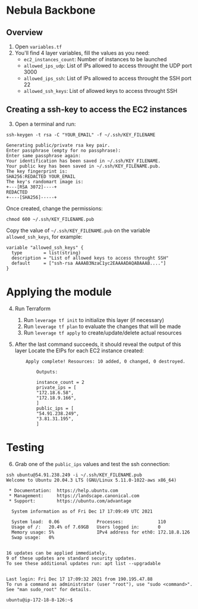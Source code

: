 # Nebula Backbone

## Overview
1. Open `variables.tf`
2. You'll find 4 layer variables, fill the values as you need:
    * `ec2_instances_count`:  Number of instances to be launched
    * `allowed_ips_udp`: List of IPs allowed to access throught the UDP port 3000
    * `allowed_ips_ssh`: List of IPs allowed to access throught the SSH port 22
    * `allowed_ssh_keys`: List of allowed keys to access throught SSH

## Creating a ssh-key to access the EC2 instances
3. Open a terminal and run:
```
ssh-keygen -t rsa -C "YOUR_EMAIL" -f ~/.ssh/KEY_FILENAME

Generating public/private rsa key pair.
Enter passphrase (empty for no passphrase):
Enter same passphrase again:
Your identification has been saved in ~/.ssh/KEY_FILENAME.
Your public key has been saved in ~/.ssh/KEY_FILENAME.pub.
The key fingerprint is:
SHA256:REDACTED YOUR_EMAIL
The key's randomart image is:
+---[RSA 3072]----+
REDACTED
+----[SHA256]-----+
```

Once created, change the permissions:
```
chmod 600 ~/.ssh/KEY_FILENAME.pub
```

Copy the value of `~/.ssh/KEY_FILENAME.pub` on the variable `allowed_ssh_keys`, for example:

```
variable "allowed_ssh_keys" {
  type        = list(string)
  description = "List of allowed keys to access throught SSH"
  default     = ["ssh-rsa AAAAB3NzaC1yc2EAAAADAQABAAAB...."]
}
```

# Applying the module
4. Run Terraform
    1. Run `leverage tf init` to initialize this layer (if necessary)
    2. Run `leverage tf plan` to evaluate the changes that will be made
    3. Run `leverage tf apply` to create/update/delete actual resources

5. After the last command succeeds, it should reveal the output of this layer
    Locate the EIPs for each EC2 instance created:
    ```
        Apply complete! Resources: 10 added, 0 changed, 0 destroyed.

            Outputs:

            instance_count = 2
            private_ips = [
            "172.18.6.58",
            "172.18.9.166",
            ]
            public_ips = [
            "54.91.238.249",
            "3.81.31.195",
            ]
    ```

# Testing
6. Grab one of the `public_ips` values and test the ssh connection:

```
ssh ubuntu@54.91.238.249 -i ~/.ssh/KEY_FILENAME.pub
Welcome to Ubuntu 20.04.3 LTS (GNU/Linux 5.11.0-1022-aws x86_64)

 * Documentation:  https://help.ubuntu.com
 * Management:     https://landscape.canonical.com
 * Support:        https://ubuntu.com/advantage

  System information as of Fri Dec 17 17:09:49 UTC 2021

  System load:  0.06              Processes:             110
  Usage of /:   20.4% of 7.69GB   Users logged in:       0
  Memory usage: 5%                IPv4 address for eth0: 172.18.8.126
  Swap usage:   0%


16 updates can be applied immediately.
9 of these updates are standard security updates.
To see these additional updates run: apt list --upgradable


Last login: Fri Dec 17 17:09:32 2021 from 190.195.47.88
To run a command as administrator (user "root"), use "sudo <command>".
See "man sudo_root" for details.

ubuntu@ip-172-18-8-126:~$
```
